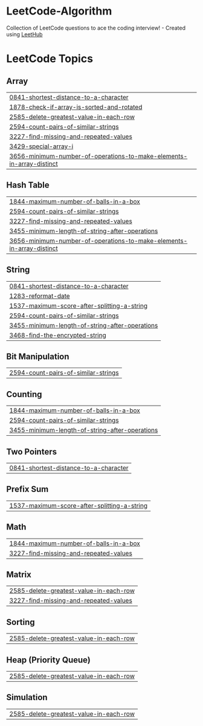 # LeetCode-Algorithm
Collection of LeetCode questions to ace the coding interview! - Created using [LeetHub](https://github.com/QasimWani/LeetHub)

<!---LeetCode Topics Start-->
# LeetCode Topics
## Array
|  |
| ------- |
| [0841-shortest-distance-to-a-character](https://github.com/seolhyelin/LeetCode-Algorithm/tree/master/0841-shortest-distance-to-a-character) |
| [1878-check-if-array-is-sorted-and-rotated](https://github.com/seolhyelin/LeetCode-Algorithm/tree/master/1878-check-if-array-is-sorted-and-rotated) |
| [2585-delete-greatest-value-in-each-row](https://github.com/seolhyelin/LeetCode-Algorithm/tree/master/2585-delete-greatest-value-in-each-row) |
| [2594-count-pairs-of-similar-strings](https://github.com/seolhyelin/LeetCode-Algorithm/tree/master/2594-count-pairs-of-similar-strings) |
| [3227-find-missing-and-repeated-values](https://github.com/seolhyelin/LeetCode-Algorithm/tree/master/3227-find-missing-and-repeated-values) |
| [3429-special-array-i](https://github.com/seolhyelin/LeetCode-Algorithm/tree/master/3429-special-array-i) |
| [3656-minimum-number-of-operations-to-make-elements-in-array-distinct](https://github.com/seolhyelin/LeetCode-Algorithm/tree/master/3656-minimum-number-of-operations-to-make-elements-in-array-distinct) |
## Hash Table
|  |
| ------- |
| [1844-maximum-number-of-balls-in-a-box](https://github.com/seolhyelin/LeetCode-Algorithm/tree/master/1844-maximum-number-of-balls-in-a-box) |
| [2594-count-pairs-of-similar-strings](https://github.com/seolhyelin/LeetCode-Algorithm/tree/master/2594-count-pairs-of-similar-strings) |
| [3227-find-missing-and-repeated-values](https://github.com/seolhyelin/LeetCode-Algorithm/tree/master/3227-find-missing-and-repeated-values) |
| [3455-minimum-length-of-string-after-operations](https://github.com/seolhyelin/LeetCode-Algorithm/tree/master/3455-minimum-length-of-string-after-operations) |
| [3656-minimum-number-of-operations-to-make-elements-in-array-distinct](https://github.com/seolhyelin/LeetCode-Algorithm/tree/master/3656-minimum-number-of-operations-to-make-elements-in-array-distinct) |
## String
|  |
| ------- |
| [0841-shortest-distance-to-a-character](https://github.com/seolhyelin/LeetCode-Algorithm/tree/master/0841-shortest-distance-to-a-character) |
| [1283-reformat-date](https://github.com/seolhyelin/LeetCode-Algorithm/tree/master/1283-reformat-date) |
| [1537-maximum-score-after-splitting-a-string](https://github.com/seolhyelin/LeetCode-Algorithm/tree/master/1537-maximum-score-after-splitting-a-string) |
| [2594-count-pairs-of-similar-strings](https://github.com/seolhyelin/LeetCode-Algorithm/tree/master/2594-count-pairs-of-similar-strings) |
| [3455-minimum-length-of-string-after-operations](https://github.com/seolhyelin/LeetCode-Algorithm/tree/master/3455-minimum-length-of-string-after-operations) |
| [3468-find-the-encrypted-string](https://github.com/seolhyelin/LeetCode-Algorithm/tree/master/3468-find-the-encrypted-string) |
## Bit Manipulation
|  |
| ------- |
| [2594-count-pairs-of-similar-strings](https://github.com/seolhyelin/LeetCode-Algorithm/tree/master/2594-count-pairs-of-similar-strings) |
## Counting
|  |
| ------- |
| [1844-maximum-number-of-balls-in-a-box](https://github.com/seolhyelin/LeetCode-Algorithm/tree/master/1844-maximum-number-of-balls-in-a-box) |
| [2594-count-pairs-of-similar-strings](https://github.com/seolhyelin/LeetCode-Algorithm/tree/master/2594-count-pairs-of-similar-strings) |
| [3455-minimum-length-of-string-after-operations](https://github.com/seolhyelin/LeetCode-Algorithm/tree/master/3455-minimum-length-of-string-after-operations) |
## Two Pointers
|  |
| ------- |
| [0841-shortest-distance-to-a-character](https://github.com/seolhyelin/LeetCode-Algorithm/tree/master/0841-shortest-distance-to-a-character) |
## Prefix Sum
|  |
| ------- |
| [1537-maximum-score-after-splitting-a-string](https://github.com/seolhyelin/LeetCode-Algorithm/tree/master/1537-maximum-score-after-splitting-a-string) |
## Math
|  |
| ------- |
| [1844-maximum-number-of-balls-in-a-box](https://github.com/seolhyelin/LeetCode-Algorithm/tree/master/1844-maximum-number-of-balls-in-a-box) |
| [3227-find-missing-and-repeated-values](https://github.com/seolhyelin/LeetCode-Algorithm/tree/master/3227-find-missing-and-repeated-values) |
## Matrix
|  |
| ------- |
| [2585-delete-greatest-value-in-each-row](https://github.com/seolhyelin/LeetCode-Algorithm/tree/master/2585-delete-greatest-value-in-each-row) |
| [3227-find-missing-and-repeated-values](https://github.com/seolhyelin/LeetCode-Algorithm/tree/master/3227-find-missing-and-repeated-values) |
## Sorting
|  |
| ------- |
| [2585-delete-greatest-value-in-each-row](https://github.com/seolhyelin/LeetCode-Algorithm/tree/master/2585-delete-greatest-value-in-each-row) |
## Heap (Priority Queue)
|  |
| ------- |
| [2585-delete-greatest-value-in-each-row](https://github.com/seolhyelin/LeetCode-Algorithm/tree/master/2585-delete-greatest-value-in-each-row) |
## Simulation
|  |
| ------- |
| [2585-delete-greatest-value-in-each-row](https://github.com/seolhyelin/LeetCode-Algorithm/tree/master/2585-delete-greatest-value-in-each-row) |
<!---LeetCode Topics End-->